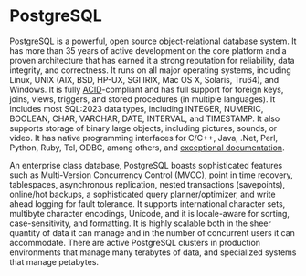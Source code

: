 # PostgreSQL

PostgreSQL is a powerful, open source object-relational database system. It has more than 35 years of active development on the core platform and a proven architecture that has earned it a strong reputation for reliability, data integrity, and correctness. It runs on all major operating systems, including Linux, UNIX \(AIX, BSD, HP-UX, SGI IRIX, Mac OS X, Solaris, Tru64\), and Windows. It is fully [ACID](https://en.wikipedia.org/wiki/ACID/)-compliant and has full support for foreign keys, joins, views, triggers, and stored procedures \(in multiple languages\). It includes most SQL:2023 data types, including INTEGER, NUMERIC, BOOLEAN, CHAR, VARCHAR, DATE, INTERVAL, and TIMESTAMP. It also supports storage of binary large objects, including pictures, sounds, or video. It has native programming interfaces for C/C++, Java, .Net, Perl, Python, Ruby, Tcl, ODBC, among others, and [exceptional documentation](https://www.postgresql.org/docs/).

An enterprise class database, PostgreSQL boasts sophisticated features such as Multi-Version Concurrency Control \(MVCC\), point in time recovery, tablespaces, asynchronous replication, nested transactions \(savepoints\), online/hot backups, a sophisticated query planner/optimizer, and write ahead logging for fault tolerance. It supports international character sets, multibyte character encodings, Unicode, and it is locale-aware for sorting, case-sensitivity, and formatting. It is highly scalable both in the sheer quantity of data it can manage and in the number of concurrent users it can accommodate. There are active PostgreSQL clusters in production environments that manage many terabytes of data, and specialized systems that manage petabytes.


